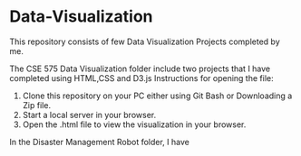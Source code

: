# Data-Visualization

This repository consists of few Data Visualization Projects completed by me.

The CSE 575 Data Visualization folder include two projects that I have completed using HTML,CSS and D3.js
Instructions for opening the file:
1) Clone this repository on your PC either using Git Bash or Downloading a Zip file.
2) Start a local server in your browser.
3) Open the .html file to view the visualization in your browser.


In the Disaster Management Robot folder, I have 